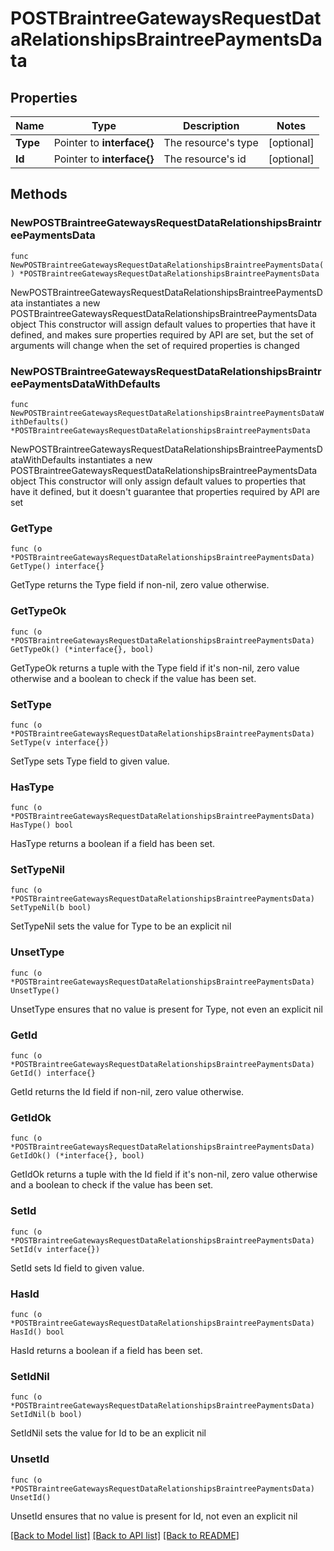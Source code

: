 # POSTBraintreeGatewaysRequestDataRelationshipsBraintreePaymentsData

## Properties

Name | Type | Description | Notes
------------ | ------------- | ------------- | -------------
**Type** | Pointer to **interface{}** | The resource&#39;s type | [optional] 
**Id** | Pointer to **interface{}** | The resource&#39;s id | [optional] 

## Methods

### NewPOSTBraintreeGatewaysRequestDataRelationshipsBraintreePaymentsData

`func NewPOSTBraintreeGatewaysRequestDataRelationshipsBraintreePaymentsData() *POSTBraintreeGatewaysRequestDataRelationshipsBraintreePaymentsData`

NewPOSTBraintreeGatewaysRequestDataRelationshipsBraintreePaymentsData instantiates a new POSTBraintreeGatewaysRequestDataRelationshipsBraintreePaymentsData object
This constructor will assign default values to properties that have it defined,
and makes sure properties required by API are set, but the set of arguments
will change when the set of required properties is changed

### NewPOSTBraintreeGatewaysRequestDataRelationshipsBraintreePaymentsDataWithDefaults

`func NewPOSTBraintreeGatewaysRequestDataRelationshipsBraintreePaymentsDataWithDefaults() *POSTBraintreeGatewaysRequestDataRelationshipsBraintreePaymentsData`

NewPOSTBraintreeGatewaysRequestDataRelationshipsBraintreePaymentsDataWithDefaults instantiates a new POSTBraintreeGatewaysRequestDataRelationshipsBraintreePaymentsData object
This constructor will only assign default values to properties that have it defined,
but it doesn't guarantee that properties required by API are set

### GetType

`func (o *POSTBraintreeGatewaysRequestDataRelationshipsBraintreePaymentsData) GetType() interface{}`

GetType returns the Type field if non-nil, zero value otherwise.

### GetTypeOk

`func (o *POSTBraintreeGatewaysRequestDataRelationshipsBraintreePaymentsData) GetTypeOk() (*interface{}, bool)`

GetTypeOk returns a tuple with the Type field if it's non-nil, zero value otherwise
and a boolean to check if the value has been set.

### SetType

`func (o *POSTBraintreeGatewaysRequestDataRelationshipsBraintreePaymentsData) SetType(v interface{})`

SetType sets Type field to given value.

### HasType

`func (o *POSTBraintreeGatewaysRequestDataRelationshipsBraintreePaymentsData) HasType() bool`

HasType returns a boolean if a field has been set.

### SetTypeNil

`func (o *POSTBraintreeGatewaysRequestDataRelationshipsBraintreePaymentsData) SetTypeNil(b bool)`

 SetTypeNil sets the value for Type to be an explicit nil

### UnsetType
`func (o *POSTBraintreeGatewaysRequestDataRelationshipsBraintreePaymentsData) UnsetType()`

UnsetType ensures that no value is present for Type, not even an explicit nil
### GetId

`func (o *POSTBraintreeGatewaysRequestDataRelationshipsBraintreePaymentsData) GetId() interface{}`

GetId returns the Id field if non-nil, zero value otherwise.

### GetIdOk

`func (o *POSTBraintreeGatewaysRequestDataRelationshipsBraintreePaymentsData) GetIdOk() (*interface{}, bool)`

GetIdOk returns a tuple with the Id field if it's non-nil, zero value otherwise
and a boolean to check if the value has been set.

### SetId

`func (o *POSTBraintreeGatewaysRequestDataRelationshipsBraintreePaymentsData) SetId(v interface{})`

SetId sets Id field to given value.

### HasId

`func (o *POSTBraintreeGatewaysRequestDataRelationshipsBraintreePaymentsData) HasId() bool`

HasId returns a boolean if a field has been set.

### SetIdNil

`func (o *POSTBraintreeGatewaysRequestDataRelationshipsBraintreePaymentsData) SetIdNil(b bool)`

 SetIdNil sets the value for Id to be an explicit nil

### UnsetId
`func (o *POSTBraintreeGatewaysRequestDataRelationshipsBraintreePaymentsData) UnsetId()`

UnsetId ensures that no value is present for Id, not even an explicit nil

[[Back to Model list]](../README.md#documentation-for-models) [[Back to API list]](../README.md#documentation-for-api-endpoints) [[Back to README]](../README.md)


